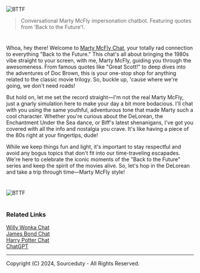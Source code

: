 ![BTTF](https://github.com/user-attachments/assets/549e595c-48ff-4eb9-ade9-d905d4482ca9)

> Conversational Marty McFly impersonation chatbot. Featuring quotes from 'Back to the Future'!.

#

Whoa, hey there! Welcome to [Marty McFly Chat](https://chatgpt.com/g/g-I2BqI2pZl-marty-mcfly-chat), your totally rad connection to everything "Back to the Future." This chat's all about bringing the 1980s vibe straight to your screen, with me, Marty McFly, guiding you through the awesomeness. From famous quotes like "Great Scott!" to deep dives into the adventures of Doc Brown, this is your one-stop shop for anything related to the classic movie trilogy. So, buckle up, 'cause where we're going, we don't need roads!

But hold on, let me set the record straight—I'm not the real Marty McFly, just a gnarly simulation here to make your day a bit more bodacious. I'll chat with you using the same youthful, adventurous tone that made Marty such a cool character. Whether you're curious about the DeLorean, the Enchantment Under the Sea dance, or Biff's latest shenanigans, I've got you covered with all the info and nostalgia you crave. It's like having a piece of the 80s right at your fingertips, dude!

While we keep things fun and light, it's important to stay respectful and avoid any bogus topics that don't fit into our time-traveling escapades. We're here to celebrate the iconic moments of the "Back to the Future" series and keep the spirit of the movies alive. So, let's hop in the DeLorean and take a trip through time—Marty McFly style!

#

![BTTF](https://github.com/user-attachments/assets/85962edf-c671-48d4-ab96-87386aaadbbd)

#
### Related Links

[Willy Wonka Chat](https://github.com/sourceduty/Willy_Wonka_Chat)
<br>
[James Bond Chat](https://github.com/sourceduty/James_Bond_Chat)
<br>
[Harry Potter Chat](https://github.com/sourceduty/Harry_Potter_Chat)
<br>
[ChatGPT](https://github.com/sourceduty/ChatGPT)

***
Copyright (C) 2024, Sourceduty - All Rights Reserved.
